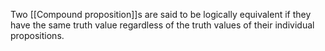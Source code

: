 Two [[Compound proposition]]s are said to be logically equivalent if they have the same truth  value regardless of the truth values of their individual propositions.